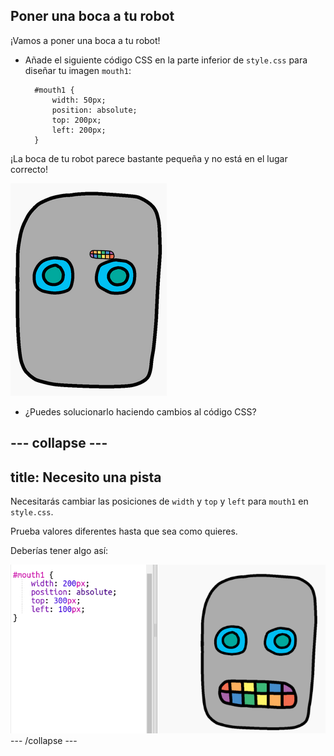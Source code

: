 ## Poner una boca a tu robot

¡Vamos a poner una boca a tu robot!

- Añade el siguiente código CSS en la parte inferior de `style.css` para diseñar tu imagen `mouth1`:
    
        #mouth1 {
            width: 50px;
            position: absolute;
            top: 200px;
            left: 200px;
        }
        

¡La boca de tu robot parece bastante pequeña y no está en el lugar correcto!

![captura de pantalla](images/robot-mouth.png)

- ¿Puedes solucionarlo haciendo cambios al código CSS?

--- collapse ---
---
title: Necesito una pista
---

Necesitarás cambiar las posiciones de `width` y `top` y `left` para `mouth1` en `style.css`.

Prueba valores diferentes hasta que sea como quieres.
 
Deberías tener algo así:

![captura de pantalla](images/robot-mouth-code.png)
--- /collapse ---